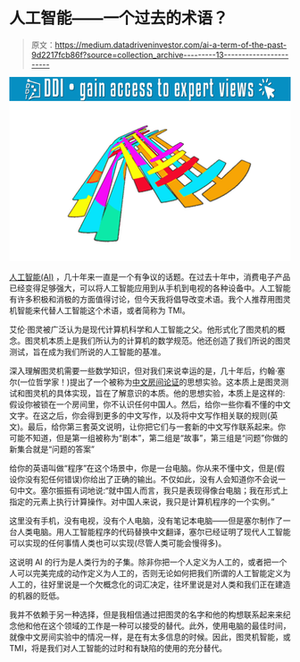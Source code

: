 # 人工智能——一个过去的术语？

> 原文：<https://medium.datadriveninvestor.com/ai-a-term-of-the-past-9d2217fcb86f?source=collection_archive---------13----------------------->

[![](img/e9679893107c2b6213d3ed26a44fb69d.png)](http://www.track.datadriveninvestor.com/1B9E)![](img/c35e872b5c51c460a0f54b28e62e86fe.png)

[人工智能(AI)](https://en.wikipedia.org/wiki/Artificial_intelligence) ，几十年来一直是一个有争议的话题。在过去十年中，消费电子产品已经变得足够强大，可以将人工智能应用到从手机到电视的各种设备中。人工智能有许多积极和消极的方面值得讨论，但今天我将倡导改变术语。我个人推荐用图灵机智能来代替人工智能这个术语，或者简称为 TMI。

艾伦·图灵被广泛认为是现代计算机科学和人工智能之父。他形式化了图灵机的概念。图灵机本质上是我们所认为的计算机的数学规范。他还创造了我们所说的图灵测试，旨在成为我们所说的人工智能的基准。

深入理解图灵机需要一些数学知识，但对我们来说幸运的是，几十年后，约翰·塞尔(一位哲学家！)提出了一个被称为[中文房间论证](https://en.wikipedia.org/wiki/Chinese_room)的思想实验。这本质上是图灵测试和图灵机的具体实现，旨在了解意识的本质。他的思想实验，本质上是这样的:假设你被锁在一个房间里，你不认识任何中国人。然后，给你一些你看不懂的中文文字。在这之后，你会得到更多的中文写作，以及将中文写作相关联的规则(英文)。最后，给你第三套英文说明，让你把它们与一套新的中文写作联系起来。你可能不知道，但是第一组被称为“剧本”，第二组是“故事”，第三组是“问题”你做的新集合就是“问题的答案”

给你的英语叫做“程序”在这个场景中，你是一台电脑。你从来不懂中文，但是(假设你没有犯任何错误)你给出了正确的输出。不仅如此，没有人会知道你不会说一句中文。塞尔振振有词地说:“就中国人而言，我只是表现得像台电脑；我在形式上指定的元素上执行计算操作。对中国人来说，我只是计算机程序的一个实例。”

这里没有手机，没有电视，没有个人电脑，没有笔记本电脑——但是塞尔制作了一台人类电脑。用人工智能程序的代码替换中文翻译，塞尔已经证明了现代人工智能可以实现的任何事情人类也可以实现(尽管人类可能会慢得多)。

这说明 AI 的行为是人类行为的子集。除非你把一个人定义为人工的，或者把一个人可以完美完成的动作定义为人工的，否则无论如何把我们所谓的人工智能定义为人工的，往好里说是一个欠概念化的词汇决定，往坏里说是对人类和我们正在建造的机器的贬低。

我并不依赖于另一种选择，但是我相信通过把图灵的名字和他的构想联系起来来纪念他和他在这个领域的工作是一种可以接受的替代。此外，使用电脑的最佳时间，就像中文房间实验中的情况一样，是在有太多信息的时候。因此，图灵机智能，或 TMI，将是我们对人工智能的过时和有缺陷的使用的充分替代。